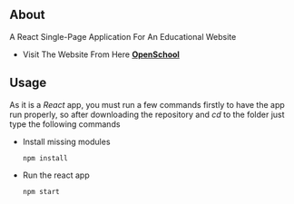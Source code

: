 ## About

A React Single-Page Application For An Educational Website

- Visit The Website From Here **[OpenSchool](https://amaitou.github.io/OpenSchool/)**

## Usage

As it is a _React_ app, you must run a few commands firstly to have the app run properly, so after downloading the repository and _cd_ to the folder just type the following commands

- Install missing modules

  ```
  npm install
  ```

- Run the react app

  ```
  npm start
  ```
